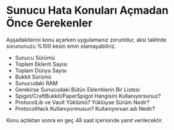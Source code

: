 # Sunucu Hata Konuları Açmadan Önce Gerekenler
Aşşadakilerini konu açarken uygulamanız zorunldur, aksi taktirde sorununuzu %100 kesin emin olamayabiliriz.

- Sunucu Sürümü
- Toplam Eklenti Sayısı
- Toplam Dünya Sayısı
- Bukkit Sürümü
- Sunucudaki RAM
- Gerekirse Sunucudaki Bütün Eklentilerin Bir Listesi
- Spigot/CraftBukkit/PaperSpigot Hangisini Kullanıyorsunuz?
- ProtocolLib ve Vault Yüklümü? Yüklüyse Sürüm Nedir?
- ProtocolHack Kullanıyormusun? Kullanıyorsan adı Nedir?

Konu açtıktan sonra en geç 48 saat içerisinde yanıt verilecektir.
